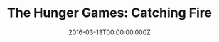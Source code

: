 ---
title: "The Hunger Games: Catching Fire"
year: 2013
date: 2016-03-13T00:00:00.000Z
permalink: /almanac/movies/2016-03-13-the-hunger-games-catching-fire/index.html
rating: 3
tmdbid: 101299
---